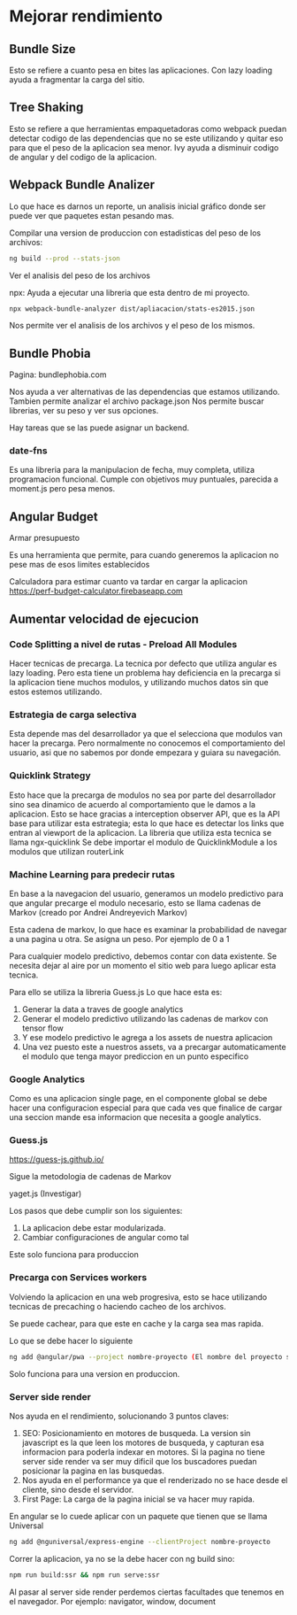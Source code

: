 # Mejorar rendimiento

## Bundle Size

Esto se refiere a cuanto pesa en bites las aplicaciones.
Con lazy loading ayuda a fragmentar la carga del sitio.

## Tree Shaking

Esto se refiere a que herramientas empaquetadoras como webpack puedan detectar codigo de las dependencias que no se este utilizando
y quitar eso para que el peso de la aplicacion sea menor.
Ivy ayuda a disminuir codigo de angular y del codigo de la aplicacion.

## Webpack Bundle Analizer

Lo que hace es darnos un reporte, un analisis inicial gráfico donde ser puede ver que paquetes estan pesando
mas.

Compilar una version de produccion con estadisticas del peso de los archivos:

```bash
ng build --prod --stats-json
```

Ver el analisis del peso de los archivos

npx: Ayuda a ejecutar una libreria que esta dentro de mi proyecto.

```bash
npx webpack-bundle-analyzer dist/apliacacion/stats-es2015.json
```

Nos permite ver el analisis de los archivos y el peso de los mismos.

## Bundle Phobia

Pagina: bundlephobia.com

Nos ayuda a ver alternativas de las dependencias que estamos utilizando.
Tambien permite analizar el archivo package.json
Nos permite buscar librerias, ver su peso y ver sus opciones.

Hay tareas que se las puede asignar un backend.

### date-fns

Es una libreria para la manipulacion de fecha, muy completa, utiliza programacion funcional. Cumple
con objetivos muy puntuales, parecida a moment.js pero pesa menos.


## Angular Budget

Armar presupuesto

Es una herramienta que permite, para cuando generemos la aplicacion no pese mas de esos limites establecidos

Calculadora para estimar cuanto va tardar en cargar la aplicacion
https://perf-budget-calculator.firebaseapp.com


## Aumentar velocidad de ejecucion

### Code Splitting a nivel de rutas - Preload All Modules

Hacer tecnicas de precarga. La tecnica por defecto que utiliza angular es lazy loading. Pero esta tiene
un problema hay deficiencia en la precarga si la aplicacion tiene muchos modulos, y utilizando muchos datos
sin que estos estemos utilizando.

### Estrategia de carga selectiva
Esta depende mas del desarrollador ya que el selecciona que modulos van hacer la precarga. Pero normalmente
no conocemos el comportamiento del usuario, asi que no sabemos por donde empezara y guiara su navegación.

### Quicklink Strategy

Esto hace que la precarga de modulos no sea por parte del desarrollador sino sea dinamico de acuerdo al
comportamiento que le damos a la aplicacion. Esto se hace gracias a interception observer API, que es la API
base para utilizar esta estrategia; esta lo que hace es detectar los links que entran al viewport de la
aplicacion.
La libreria que utiliza esta tecnica se llama ngx-quicklink
Se debe importar el modulo de QuicklinkModule a los modulos que utilizan routerLink

### Machine Learning para predecir rutas

En base a la navegacion del usuario, generamos un modelo predictivo para que angular precarge el modulo
necesario, esto se llama cadenas de Markov (creado por Andrei Andreyevich Markov)

Esta cadena de markov, lo que hace es examinar la probabilidad de navegar a una pagina u otra.
Se asigna un peso. Por ejemplo de 0 a 1

Para cualquier modelo predictivo, debemos contar con data existente. Se necesita dejar al aire por un momento
el sitio web para luego aplicar esta tecnica.

Para ello se utiliza la libreria Guess.js
Lo que hace esta es:
1) Generar la data a traves de google analytics
2) Generar el modelo predictivo utilizando las cadenas de markov con tensor flow
3) Y ese modelo predictivo le agrega a los assets de nuestra aplicacion
4) Una vez puesto este a nuestros assets, va a precargar automaticamente el modulo que tenga mayor
prediccion en un punto especifico

### Google Analytics

Como es una aplicacion single page, en el componente global se debe hacer una configuracion especial
para que cada ves que finalice de cargar una seccion mande esa informacion que necesita a google analytics.


### Guess.js
https://guess-js.github.io/

Sigue la metodologia de cadenas de Markov

yaget.js (Investigar)

Los pasos que debe cumplir son los siguientes:
1) La aplicacion debe estar modularizada.
2) Cambiar configuraciones de angular como tal

Este solo funciona para produccion

### Precarga con Services workers

Volviendo la aplicacion en una web progresiva, esto se hace utilizando tecnicas de precaching o
haciendo cacheo de los archivos.

Se puede cachear, para que este en cache y la carga sea mas rapida.

Lo que se debe hacer lo siguiente

```bash
ng add @angular/pwa --project nombre-proyecto (El nombre del proyecto se encuenta en angular.json dentro de "projects")
```

Solo funciona para una version en produccion.

### Server side render

Nos ayuda en el rendimiento, solucionando 3 puntos claves:

1) SEO: Posicionamiento en motores de busqueda.
La version sin javascript es la que leen los motores de busqueda, y capturan esa informacion para poderla
indexar en motores. Si la pagina no tiene server side render va ser muy dificil que los buscadores puedan
posicionar la pagina en las busquedas.
2) Nos ayuda en el performance ya que el renderizado no se hace desde el cliente, sino desde el servidor.
3) First Page: La carga de la pagina inicial se va hacer muy rapida.

En angular se lo cuede aplicar con un paquete que tienen que se llama Universal

```bash
ng add @nguniversal/express-engine --clientProject nombre-proyecto
```

Correr la aplicacion, ya no se la debe hacer con ng build sino:
```bash
npm run build:ssr && npm run serve:ssr
```

Al pasar al server side render perdemos ciertas facultades que tenemos en el navegador.
Por ejemplo: navigator, window, document
